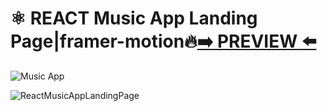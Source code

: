 
# ⚛️ REACT Music App Landing Page|framer-motion🔥[:arrow_right: PREVIEW :arrow_left:](https://erik161.github.io/ReactMusicAppLandingPage/) 




![Music App](https://user-images.githubusercontent.com/26189854/169399815-b1e99e6e-5dbd-4a14-b6e4-9f8a997d339e.gif)



![ReactMusicAppLandingPage](https://user-images.githubusercontent.com/26189854/169392230-3915066e-1112-4157-9079-22a3f66be792.png)



